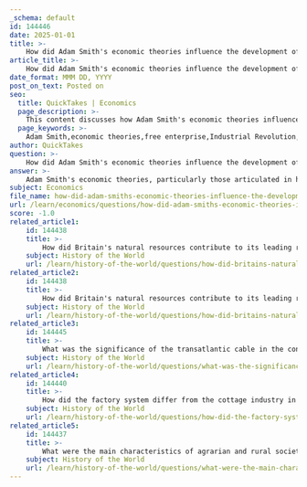 ```yaml
---
_schema: default
id: 144446
date: 2025-01-01
title: >-
    How did Adam Smith's economic theories influence the development of the free enterprise system during the Industrial Revolution?
article_title: >-
    How did Adam Smith's economic theories influence the development of the free enterprise system during the Industrial Revolution?
date_format: MMM DD, YYYY
post_on_text: Posted on
seo:
  title: QuickTakes | Economics
  page_description: >-
    This content discusses how Adam Smith's economic theories influenced the development of the free enterprise system during the Industrial Revolution, highlighting concepts like free enterprise, the invisible hand, and minimal government intervention.
  page_keywords: >-
    Adam Smith,economic theories,free enterprise,Industrial Revolution,Wealth of Nations,invisible hand,division of labor,lazissez-faire,market mechanisms,capitalism,entrepreneurship,government intervention
author: QuickTakes
question: >-
    How did Adam Smith's economic theories influence the development of the free enterprise system during the Industrial Revolution?
answer: >-
    Adam Smith's economic theories, particularly those articulated in his seminal work "The Wealth of Nations," had a profound influence on the development of the free enterprise system during the Industrial Revolution. Here are several key aspects of this influence:\n\n1. **Advocacy for Free Enterprise**: Smith championed the idea of free enterprise, which posits that individuals should have the freedom to pursue their economic interests with minimal government intervention. This principle became foundational for the capitalist economies that emerged during the Industrial Revolution, allowing entrepreneurs to innovate and compete freely in the marketplace.\n\n2. **The Invisible Hand**: One of Smith's most famous concepts is the "invisible hand," which suggests that individuals seeking to maximize their own gains inadvertently contribute to the overall economic well-being of society. This idea reinforced the belief that self-interest drives economic growth and efficiency, encouraging the expansion of industries and the establishment of a market-driven economy.\n\n3. **Division of Labor**: Smith emphasized the benefits of the division of labor, which became a hallmark of the factory system during the Industrial Revolution. By breaking down production processes into specialized tasks, productivity increased significantly. This not only led to greater output but also to the creation of jobs and the growth of urban centers as people moved to cities for factory work.\n\n4. **Minimal Government Intervention**: Smith argued against heavy government regulation of the economy, advocating instead for a laissez-faire approach. This perspective allowed businesses to operate with greater freedom, fostering an environment where innovation and competition could thrive. As a result, many governments adopted policies that favored industrial growth and entrepreneurship.\n\n5. **Market Mechanisms**: Smith's theories on price discovery and market mechanisms laid the groundwork for understanding how supply and demand interact in a free market. He posited that prices are determined by the forces of supply and demand, which helps allocate resources efficiently. This understanding was crucial as industries expanded and markets became more complex during the Industrial Revolution.\n\n6. **Impact on Economic Policies**: Smith's ideas influenced policymakers and economists of the time, leading to the adoption of economic policies that favored industrialization and the growth of the capitalist system. His work encouraged the belief that economic prosperity could be achieved through individual initiative and competition rather than through state control.\n\nIn summary, Adam Smith's economic theories provided a philosophical and practical framework that supported the emergence of the free enterprise system during the Industrial Revolution. His advocacy for minimal government intervention, the benefits of competition, and the importance of self-interest in promoting economic growth were instrumental in shaping the industrial landscape of the time.
subject: Economics
file_name: how-did-adam-smiths-economic-theories-influence-the-development-of-the-free-enterprise-system-during-the-industrial-revolution.md
url: /learn/economics/questions/how-did-adam-smiths-economic-theories-influence-the-development-of-the-free-enterprise-system-during-the-industrial-revolution
score: -1.0
related_article1:
    id: 144438
    title: >-
        How did Britain's natural resources contribute to its leading role in the Industrial Revolution?
    subject: History of the World
    url: /learn/history-of-the-world/questions/how-did-britains-natural-resources-contribute-to-its-leading-role-in-the-industrial-revolution
related_article2:
    id: 144438
    title: >-
        How did Britain's natural resources contribute to its leading role in the Industrial Revolution?
    subject: History of the World
    url: /learn/history-of-the-world/questions/how-did-britains-natural-resources-contribute-to-its-leading-role-in-the-industrial-revolution
related_article3:
    id: 144445
    title: >-
        What was the significance of the transatlantic cable in the context of communication advancements?
    subject: History of the World
    url: /learn/history-of-the-world/questions/what-was-the-significance-of-the-transatlantic-cable-in-the-context-of-communication-advancements
related_article4:
    id: 144440
    title: >-
        How did the factory system differ from the cottage industry in terms of production and efficiency?
    subject: History of the World
    url: /learn/history-of-the-world/questions/how-did-the-factory-system-differ-from-the-cottage-industry-in-terms-of-production-and-efficiency
related_article5:
    id: 144437
    title: >-
        What were the main characteristics of agrarian and rural societies before the Industrial Revolution?
    subject: History of the World
    url: /learn/history-of-the-world/questions/what-were-the-main-characteristics-of-agrarian-and-rural-societies-before-the-industrial-revolution
---
```


&nbsp;